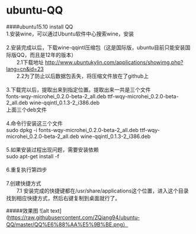 # ubuntu-QQ
####ubuntu15.10 install QQ<br/>
1.安装wine，可以通过Ubuntu软件中心搜索wine，安装<br/>
<br/>
2.安装完成以后，下载wine-qqintl压缩包（这是国际版，ubuntu目前只能安装国际版QQ，而且是12年的版本）<br/>
&emsp;&emsp;2.1下载地址 http://www.ubuntukylin.com/applications/showimg.php?lang=cn&id=23<br/>
&emsp;&emsp;2.2为了防止以后数据包丢失，将压缩文件放在了github上<br/>
  <br/>
3.下载完以后，提取出来到指定位置。提取出来一共是三个文件<br/>
  fonts-wqy-microhei_0.2.0-beta-2_all.deb ttf-wqy-microhei_0.2.0-beta-2_all.deb wine-qqintl_0.1.3-2_i386.deb<br/>
  上面三个deb文件<br/>
<br/>
4.命令行安装这三个文件<br/>
  sudo dpkg -i fonts-wqy-microhei_0.2.0-beta-2_all.deb ttf-wqy-microhei_0.2.0-beta-2_all.deb wine-qqintl_0.1.3-2_i386.deb <br/>
  <br/>
5.如果安装过程出现问题，需要安装依赖<br/>
  sudo apt-get install -f<br/>
<br/>
6.重复执行第四步<br/>
<br/>
7.创建快捷方式<br/>
&emsp;&emsp;7.1  安装完成的快捷键都在/usr/share/applications这个位置，进入这个目录找到相应快捷方式，然后右键复制到桌面就行了。

#####效果图
  ![alt text](https://raw.githubusercontent.com/ZQiang94/ubuntu-QQ/master/QQ%E6%88%AA%E5%9B%BE.png）
  
  
